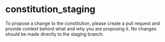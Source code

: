 # constitution_staging
To propose a change to the constitution, please create a pull request and provide context behind what and why you are proposing it. No changes should be made directly to the staging branch.
